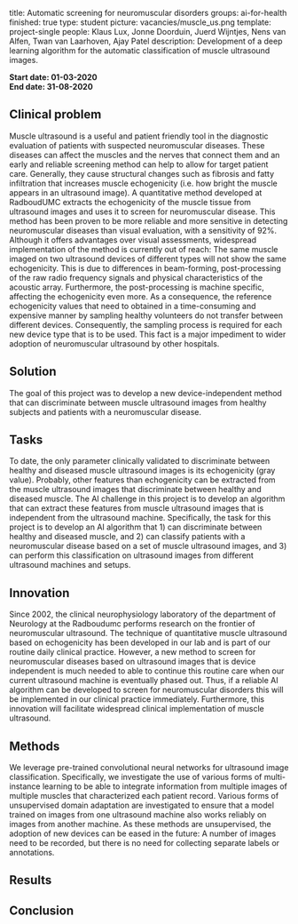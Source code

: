 title: Automatic screening for neuromuscular disorders
groups: ai-for-health
finished: true
type: student
picture: vacancies/muscle_us.png
template: project-single
people: Klaus Lux, Jonne Doorduin, Juerd Wijntjes, Nens van Alfen, Twan van Laarhoven, Ajay Patel
description: Development of a deep learning algorithm for the automatic classification of muscle ultrasound images.

**Start date: 01-03-2020** <br>
**End date: 31-08-2020**

## Clinical problem
Muscle ultrasound is a useful and patient friendly tool in the diagnostic evaluation of patients with suspected neuromuscular diseases. These diseases can affect the muscles and the nerves that connect them and an early and reliable screening method can help to allow for target patient care. Generally, they cause structural changes such as fibrosis and fatty infiltration that increases muscle echogenicity (i.e. how bright the muscle appears in an ultrasound image). 
A quantitative method developed at RadboudUMC extracts the echogenicity of the muscle tissue from ultrasound images and uses it to screen for neuromuscular disease. This method has been proven to be more reliable and more sensitive in detecting neuromuscular diseases than visual evaluation, with a sensitivity of 92%. Although it offers advantages over visual assessments, widespread implementation of the method is currently out of reach: The same muscle imaged on two ultrasound devices of different types will not show the same echogenicity. This is due to differences in beam-forming, post-processing of the raw radio frequency signals and physical characteristics of the acoustic array. Furthermore, the post-processing is machine specific, affecting the echogenicity even more. As a consequence, the reference echogenicity values that need to obtained in a time-consuming and expensive manner by sampling healthy volunteers do not transfer between different devices. Consequently, the sampling process is required for each new device type that is to be used. This fact is a major impediment to wider adoption of neuromuscular ultrasound by other hospitals.

## Solution
The goal of this project was to develop a new device-independent method that can discriminate between muscle ultrasound images from healthy subjects and patients with a neuromuscular disease.

## Tasks
To date, the only parameter clinically validated to discriminate between healthy and diseased muscle ultrasound images is its echogenicity (gray value). Probably, other features than echogenicity can be extracted from the muscle ultrasound images that discriminate between healthy and diseased muscle. The AI challenge in this project is to develop an algorithm that can extract these features from muscle ultrasound images that is independent from the ultrasound machine. Specifically, the task for this project is to develop an AI algorithm that 1) can discriminate between healthy and diseased muscle, and 2) can classify patients with a neuromuscular disease based on a set of muscle ultrasound images, and 3) can perform this classification on ultrasound images from different ultrasound machines and setups.

## Innovation
Since 2002, the clinical neurophysiology laboratory of the department of Neurology at the Radboudumc performs research on the frontier of neuromuscular ultrasound. The technique of quantitative muscle ultrasound based on echogenicity has been developed in our lab and is part of our routine daily clinical practice. However, a new method to screen for neuromuscular diseases based on ultrasound images that is device independent is much needed to able to continue this routine care when our current ultrasound machine is eventually phased out. Thus, if a reliable AI algorithm can be developed to screen for neuromuscular disorders this will be implemented in our clinical practice immediately. Furthermore, this innovation will facilitate widespread clinical implementation of muscle ultrasound. 

## Methods
We leverage pre-trained convolutional neural networks for ultrasound image classification. Specifically, we investigate the use of various forms of multi-instance learning to be able to integrate information from multiple images of multiple muscles that characterized each patient record. Various forms of unsupervised domain adaptation are investigated to ensure that a model trained on images from one ultrasound machine also works reliably on images from another machine. As these methods are unsupervised, the adoption of new devices can be eased in the future: A number of images need to be recorded, but there is no need for collecting separate labels or annotations. 

## Results


## Conclusion
